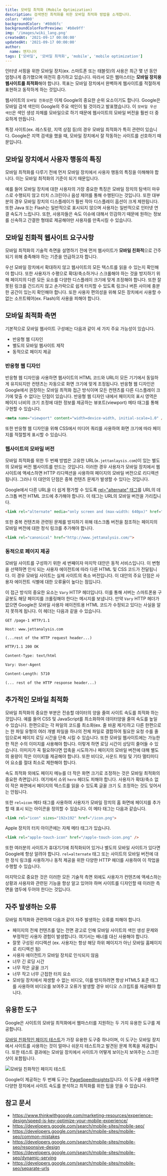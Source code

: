 ```yaml
---
title: 모바일 최적화 (Mobile Optimization)
description: 검색엔진 최적화를 위한 모바일 최적화 방밥을 소개합니다.
color: '#000'
backgroundColor: '#80d6fc'
backgroundColorForPreview: '#b8e9ff'
img: '/images/wiki_lang.png'
createdAt: '2021-09-17 00:00:00'
updatedAt: '2021-09-17 00:00:00'
author:
  name: 엔지니어
tags: ['모바일', '모바일 최적화', 'mobile', 'mobile optimization']
---
```


인터넷 서핑을 위한 모바일 장치(ex. 스마트폰 또는 태블릿)의 사용은 최근 몇 년 동안 엄청나게 증가했으며 여전히 증가하고 있습니다. 따라서 모든 웹마스터는 **모바일 장치용 웹사이트를 최적화**해야 합니다. 목표는 모바일 장치에서 완벽하게 웹사이트를 적절하게 표현하고 동작하게 하는 것입니다.

<!--more-->

웹사이트의 `모바일 친화성`은 이제 Google의 중요한 순위 요소이기도 합니다. Google은 모바일 검색 색인이 Google의 주요 색인이 될 것이라고 발표했습니다. 이 `모바일 우선 색인`은 색인 생성 자체를 모바일으로 하기 때문에 웹사이트의 모바일 버전을 훨씬 더 중요하게 만듭니다.

<simple-diagnosis title='SEO 모바일 최적화 진단하기' description='검색엔진 최적화를 위한 모바일 최적화 방법을 진단해보세요.'></simple-diagnosis>

특정 사이트(ex. 레스토랑, 지역 상점 등)의 경우 모바일 최적화가 특히 관련이 있습니다. Google은 지역 검색을 했을 때, 모바일 장치에서 잘 작동하는 사이트를 선호하기 때문입니다.

## 모바일 장치에서 사용자 행동의 특징

모바일 최적화를 다루기 전에 먼저 모바일 장치에서 사용자 행동의 특징을 이해해야 합니다. 이는 모바일 최적화의 기준이 되기 때문입니다.

예를 들어 모바일 장치에 대한 사용자의 가장 중요한 특징은 모바일 장치의 탐색이 마우스로 수행되지 않고 터치 스크린이나 음성 제어를 통해 수행된다는 것입니다. 또한 대부분의 경우 모바일 장치의 디스플레이가 훨씬 작아 디스플레이 옵션이 크게 제한됩니다. 또한 Java 또는 Flash는 일반적으로 표시되지 않으며 사용자는 일반적으로 인터넷 연결 속도가 느립니다. 또한, 사용자들은 속도 이슈에 대해서 민감하기 때문에 원하는 정보를 신속하고 간결한 형태로 제공해야만 사용자를 만족시킬 수 있습니다.

## 모바일 친화적 웹사이트 요구사항

모바일 최적화의 기술적 측면을 설명하기 전에 먼저 웹사이트가 **모바일 친화적**으로 간주되기 위해 충족해야 하는 기준을 언급하고자 합니다.

우선 모바일 장치에서 확대하지 않고 웹사이트의 모든 텍스트를 읽을 수 있는지 확인해야 합니다. 또한 사용자가 수평으로 확대/축소하거나 스크롤해야 하는 것을 방지하기 위해 페이지의 다른 모든 요소를 ​​다양한 디스플레이 크기에 맞게 조정해야 합니다. 또한 잘못된 링크를 건드리지 않고 손가락으로 쉽게 터치할 수 있도록 링크나 버튼 사이에 충분한 공간이 있는지 확인해야 합니다. 또한 사용자 편의성을 위해 모든 장치에서 사용할 수 없는 소프트웨어(ex. Flash)의 사용을 피해야 합니다.

## 모바일 최적화 측면

기본적으로 모바일 웹사이트 구성에는 다음과 같이 세 가지 주요 가능성이 있습니다.

- 반응형 웹 디자인
- 별도의 모바일 웹사이트 제작
- 동적으로 페이지 제공

### 반응형 웹 디자인

반응형 웹 디자인을 사용하면 웹사이트의 HTML 코드와 URL이 모든 기기에서 동일하게 유지되지만 컨텐츠는 자동으로 화면 크기에 맞게 조정됩니다. 반응형 웹 디자인은 Google에서 권장하는 모바일 최적화 접근 방식이며 모든 컨텐츠를 다른 디스플레이 크기에 맞출 수 없다는 단점이 있습니다. 반응형 웹 디자인 내에서 페이지의 표시 영역은 페이지 너비의 크기 조정에 대한 정보를 제공하는 뷰포트(viewport) 메타 태그를 통해 구현할 수 있습니다.

```html
<meta name="viewport" content="width=device-width, initial-scale=1.0" />
```

또한 반응형 웹 디자인을 위해 CSS에서 미디어 쿼리를 사용하여 화면 크기에 따라 페이지를 적절할게 표시할 수 있습니다.

### 웹사이트의 모바일 버전

모바일 최적화를 위한 두 번째 방법은 고유한 URL(`m.jettanlaysis.com`)이 있는 별도의 모바일 버전 웹사이트를 만드는 것입니다. 이러한 경우 사용자가 모바일 장치에서 웹사이트에 액세스하면 HTTP 리디렉션을 사용하여 페이지의 모바일 버전으로 리디렉션됩니다. 그러나 이 대안의 단점은 중복 컨텐츠 문제가 발생할 수 있다는 것입니다.

Google에서 다른 URL을 더 쉽게 평가할 수 있도록 [rel="alternate" 태그](https://developers.google.com/search/mobile-sites/mobile-seo/separate-urls?hl=en)를 URL의 데스크톱 버전 HTML 코드에 추가해야 합니다. 이 태그는 URL의 모바일 버전을 가리킵니다.

```html
<link rel="alternate" media="only screen and (max-width: 640px)" href="http://m.jettanalysis.com/">
```

또한 중복 컨텐츠와 관련된 문제를 방지하기 위해 데스크톱 버전을 참조하는 페이지의 모바일 버전에 대한 <nuxt-link to="/wiki/canoical-url-tag">정식 링크</nuxt-link>를 추가해야 합니다.

```html
<link rel="canonical" href="http://www.jettanalysis.com/">
```

### 동적으로 페이지 제공

모바일 사이트를 구성하기 위한 세 번째이자 마지막 대안은 동적 서비스입니다. 이 변형을 선택하면 인식 되는 사용자 에이전트에 따라 다른 HTML 및 CSS 코드가 전달됩니다. 이 경우 모바일 사이트는 실제 사이트의 축소 버전입니다. 이 대안의 주요 단점은 사용자 에이전트 식별에 대한 오류율이 높다는 점입니다.

이 접근 방식의 중요한 요소는 `Vary` HTTP 헤더입니다. 이를 통해 서버는 스마트폰용 구글봇도 해당 페이지를 크롤링해야 한다는 메시지를 보냅니다. 만약 `Vary` HTTP 헤더가 없으면 Google은 모바일 사용자 에이전트용 HTML 코드가 수정되고 있다는 사실을 알지 못하게 됩니다. 이 헤더는 다음과 같을 수 있습니다.

```text
GET /page-1 HTTP/1.1

Host: www.jettanalysis.com

(...rest of the HTTP request header...)
```

```html
HTTP/1.1 200 OK

Content-Type: text/html

Vary: User-Agent

Content-Length: 5710

(... rest of the HTTP response header...)
```

## 추가적인 모바일 최적화

모바일 최적화의 중요한 부분은 전송할 데이터의 양을 줄여 사이트 속도를 최적화 하는 것입니다. 예를 들어 CSS 및 JavaScript를 최소화하여 데이터양을 줄여 속도를 높일 수 있습니다. 한편으로는 각 파일의 코드를 최소화(ex. 줄 바꿈 제거)하고 다른 한편으로는 한 파일 유형의 여러 개별 파일을 하나의 전체 파일로 결합하여 필요한 요청 수를 줄임으로써 페이지 로딩 시간을 단축 시킬 수 있습니다. 또한 모바일 웹사이트에는 가능한 한 적은 수의 이미지를 사용해야 합니다. 이렇게 하면 로딩 시간이 상당히 줄어들 수 있습니다. 이미지가 꼭 필요하다면 압축을 시도하거나 페이지의 모바일 버전에 대해 별도의 용량이 작은 이미지를 제공해야 합니다. 또한 비디오, 사운드 파일 및 기타 멀티미디어 요소를 절대 최소로 제한해야 합니다.

속도 최적화 외에도 페이지 메뉴를 더 작은 화면 크기로 조정하는 것은 모바일 최적화의 중요한 측면입니다. 여기에서 소위 `hero` 헤더도 피해야 합니다. 사용자가 확대/축소 없이 작은 화면에서 페이지의 텍스트를 읽을 수 있도록 글꼴 크기 도 조정하는 것도 잊어서는 안됩니다.

또한 `rel=icon` 메타 태그를 사용하여 사용자가 모바일 장치의 홈 화면에 페이지를 추가할 때 표시 되는 아이콘을 정의할 수 있습니다. 이 메타 태그는 다음과 같습니다.

```html
<link rel="icon" sizes="192x192" href="/icon.png">
```

Apple 장치의 터치 아이콘에는 자체 메타 태그가 있습니다.

```html
<link rel="apple-touch-icon" href="/apple-touch-icon.png" />
```

또한 여러분의 사이트가 휴대기기에 최적화되어 있거나 별도의 모바일 사이트가 있다면 Google에 항상 알려야 합니다. `rel=alternate` 태그 또는 사이트의 모바일 버전에 대한 정식 링크를 사용하거나 동적 제공을 위한 다양한 HTTP 헤더를 사용하여 이 작업을 수행할 수 있습니다.

마지막으로 중요한 것은 이러한 모든 기술적 측면 외에도 사용자가 컨텐츠에 액세스하는 상황과 사용자와 관련된 기능을 항상 알고 있어야 하며 사이트를 디자인할 때 이러한 측면을 염두에 두어야 한다는 것입니다.

## 자주 발생하는 오류

모바일 최적화와 관련하여 다음과 같이 자주 발생하는 오류를 피해야 합니다.

- 페이지의 전체 컨텐츠를 덮는 전면 광고로 인해 모바일 사이트의 색인 생성 문제와 부정적인 사용자 경험이 발생합니다. 여기서는 배너를 대신 사용해야 합니다.
- 잘못 구성된 리디렉션 (ex. 사용자는 항상 해당 하위 페이지가 아닌 모바일 홈페이지로 리디렉션 됨)
- 사용자 에이전트가 모바일 장치로 인식되지 않음
- 너무 긴 로딩 시간
- 너무 작은 글꼴 크기
- 너무 작고 너무 근접한 터치 요소
- 모바일 장치에서 재생할 수 없는 비디오, 이를 방지하려면 항상 HTML5 표준 태그를 사용하여 비디오를 보여주고 오류가 발생할 경우 비디오 스크립트를 제공해야 합니다.

## 유용한 도구

Google은 사이트의 모바일 최적화에서 웹마스터를 지원하는 두 가지 유용한 도구를 제공합니다.

[모바일 친화적인 페이지 테스트](https://search.google.com/test/mobile-friendly)가 가장 유용한 도구중 하나이며, 이 도구는 모바일 장치에서 사이트를 사용하는 것이 얼마나 쉬운지 테스트하고 발견된 문제 목록을 제공합니다. 또한 테스트 결과에는 모바일 장치에서 사이트가 어떻게 보이는지 보여주는 스크린샷이 포함됩니다.

![모바일 친화적인 페이지 테스트](/images/mobile-friendly-page.png)

Google이 제공하는 두 번째 도구는 [PageSpeed ​​Insights](https://developers.google.com/speed/pagespeed/insights/)입니다. 이 도구를 사용하면 다양한 장치에서 사이트 속도를 분석하고 최적화를 위한 팁을 얻을 수 있습니다.

## 참고 문서

- https://www.thinkwithgoogle.com/marketing-resources/experience-design/speed-is-key-optimize-your-mobile-experience/
- https://developers.google.com/search/mobile-sites/mobile-seo/
- https://developers.google.com/search/mobile-sites/mobile-seo/common-mistakes
- https://developers.google.com/search/mobile-sites/mobile-seo/responsive-design
- https://developers.google.com/search/mobile-sites/mobile-seo/dynamic-serving
- https://developers.google.com/search/mobile-sites/mobile-seo/separate-urls
